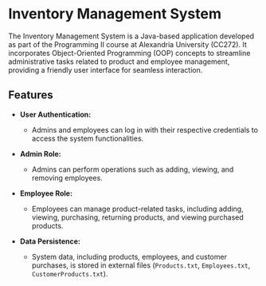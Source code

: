 # Inventory Management System

The Inventory Management System is a Java-based application developed as part of the Programming II course at Alexandria University (CC272). It incorporates Object-Oriented Programming (OOP) concepts to streamline administrative tasks related to product and employee management, providing a friendly user interface for seamless interaction.

## Features
- **User Authentication:**
  - Admins and employees can log in with their respective credentials to access the system functionalities.

- **Admin Role:**
  - Admins can perform operations such as adding, viewing, and removing employees.

- **Employee Role:**
  - Employees can manage product-related tasks, including adding, viewing, purchasing, returning products, and viewing purchased products.

- **Data Persistence:**
  - System data, including products, employees, and customer purchases, is stored in external files (`Products.txt`, `Employees.txt`, `CustomerProducts.txt`).



